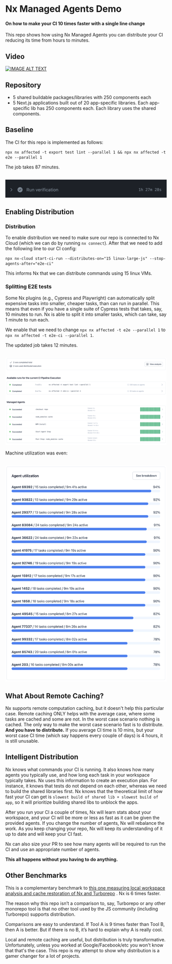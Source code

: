 # Nx Managed Agents Demo
#### On how to make your CI 10 times faster with a single line change

This repo shows how using Nx Managed Agents you can distribute your CI reducing its time from hours to minutes.

## Video
[![IMAGE ALT TEXT](http://img.youtube.com/vi/w1CLYG8UN3Q/0.jpg)](https://youtu.be/w1CLYG8UN3QE "Nx Managed Agents Demo")

## Repository

* 5 shared buildable packages/libraries with 250 components each
* 5 Next.js applications built out of 20 app-specific libraries. Each app-specific lib has 250 components each. Each library uses the shared components.

## Baseline

The CI for this repo is implemented as follows:

```
npx nx affected -t export test lint --parallel 1 && npx nx affected -t e2e --parallel 1 
```

The job takes 87 minutes.

<br>
<img src="readme-resources/one-agent-time.png" alt='diagram showing github actions' width="600">
<br>

## Enabling Distribution

### Distribution

To enable distribution we need to make sure our repo is connected to Nx Cloud (which we can do by running `nx connect`). After that we need to add the following line to our CI config:

```
npx nx-cloud start-ci-run --distributes-on="15 linux-large-js" --stop-agents-after="e2e-ci"
```

This informs Nx that we can distribute commands using 15 linux VMs.

### Splitting E2E tests

Some Nx plugins (e.g., Cypress and Playwright) can automatically split expensive tasks into smaller, cheaper tasks, than can run in parallel. This means that even if you have a single suite of Cypress tests that takes, say, 10 minutes to run. Nx is able to split it into smaller tasks, which can take, say 1 minute to run each.

We enable that we need to change `npx nx affected -t e2e --parallel 1` to `npx nx affected -t e2e-ci --parallel 1`.

The updated job takes 12 minutes.

<br>
<img src="readme-resources/cipe.png" alt='diagram showing cipe' width="600">
<br>

Machine utilization was even:

<br>
<img src="readme-resources/utilization.png" alt='diagram showing cipe' width="600">
<br>

## What About Remote Caching?

Nx supports remote computation caching, but it doesn't help this particular case. Remote caching ONLY helps with the average case, where some tasks are cached and some are not. In the worst case scenario nothing is cached. The only way to make the worst case scenario fast is to distribute. **And you have to distribute.** If you average CI time is 10 mins, but your worst case CI time (which say happens every couple of days) is 4 hours, it is still unusable.

## Intelligent Distribution

Nx knows what commands your CI is running. It also knows how many agents you typically use, and how long each task in
your workspace typically takes. Nx uses this information to create an execution plan. For instance, it knows that tests
do not depend on each other, whereas we need to build the shared libraries first. Nx knows that the theoretical limit of
how fast your CI can get is `slowest build of shared lib + slowest build of app`, so it will prioritize building shared
libs to unblock the apps.

After you run your CI a couple of times, Nx will learn stats about your workspace, and your CI will be more or less as
fast as it can be given the provided agents. If you change the number of agents, Nx will rebalance the work. As you keep
changing your repo, Nx will keep its understanding of it up to date and will keep your CI fast.

Nx can also size your PR to see how many agents will be required to run the CI and use an appropriate number of agents.

**This all happens without you having to do anything.**

## Other Benchmarks

This is a complementary benchmark to [this one measuring local workspace analysis and cache restoration of Nx and Turborepo](https://github.com/vsavkin/large-monorepo/)
. Nx is 6 times faster.

The reason why this repo isn’t a comparison to, say, Turborepo or any other monorepo tool is that no other tool used by the JS community (including Turborepo) supports distribution.

Comparisons are easy to understand. If Tool A is 9 times faster than Tool B, then A is better. But if there is no B, it’s hard to explain why A is really cool.

Local and remote caching are useful, but distribution is truly transformative. Unfortunately, unless you worked at Google/Facebook/etc you won't know that that's the case. This repo is my attempt to show why distribution is a gamer changer for a lot of projects.





